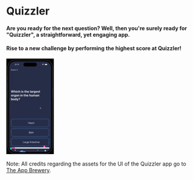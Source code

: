 # Quizzler

#### Are you ready for the next question? Well, then you're surely ready for "Quizzler", a straightforward, yet engaging app.

#### Rise to a new challenge by performing the highest score at Quizzler!

<img src="./images/quizzler.gif" width="25%" height="25%"/>

Note: All credits regarding the assets for the UI of the Quizzler app go to <a href="https://appbrewery.com/">The App Brewery</a>.


